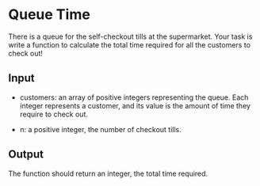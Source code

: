 # Queue Time

There is a queue for the self-checkout tills at the supermarket.
Your task is write a function to calculate the total time required for all the customers to check out!

## Input

- customers: an array of positive integers representing the queue.
  Each integer represents a customer, and its value is the amount of time they require to check out.

- n: a positive integer, the number of checkout tills.

## Output

The function should return an integer, the total time required.
